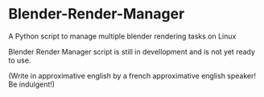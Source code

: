 # Blender-Render-Manager
A Python script to manage multiple blender rendering tasks on Linux


Blender Render Manager script is still in devellopment and is not yet ready to use.


(Write in approximative english by a french approximative english speaker! Be indulgent!)
